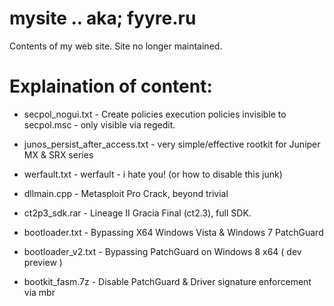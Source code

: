 # mysite .. aka; fyyre.ru

Contents of my web site.  Site no longer maintained.

# Explaination of content:

+ secpol_nogui.txt -  Create policies execution policies invisible to secpol.msc - only visible via regedit.
+ junos_persist_after_access.txt - very simple/effective rootkit for Juniper MX & SRX series
+ werfault.txt - werfault - i hate you! (or how to disable this junk)
+ dllmain.cpp - Metasploit Pro Crack, beyond trivial
+ ct2p3_sdk.rar - Lineage II Gracia Final (ct2.3), full SDK.


+ bootloader.txt - Bypassing X64 Windows Vista & Windows 7 PatchGuard
+ bootloader_v2.txt - Bypassing PatchGuard on Windows 8 x64 ( dev preview )
+ bootkit_fasm.7z - Disable PatchGuard & Driver signature enforcement via mbr

